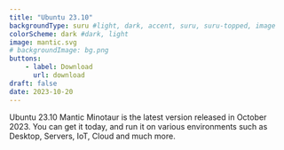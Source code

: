 ```yaml
---
title: "Ubuntu 23.10"
backgroundType: suru #light, dark, accent, suru, suru-topped, image
colorScheme: dark #dark, light
image: mantic.svg
# backgroundImage: bg.png
buttons:
    - label: Download
      url: download
draft: false
date: 2023-10-20
---
```

Ubuntu 23.10 Mantic Minotaur is the latest version released in October 2023. You can get it today, and run it on various environments such as Desktop, Servers, IoT, Cloud and much more.